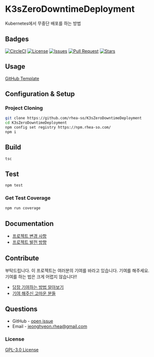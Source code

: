 # K3sZeroDowntimeDeployment

Kubernetes에서 무중단 배포를 하는 방법

## Badges

<!-- Badges -->
[![CircleCI](https://circleci.com/gh/rhea-so/K3sZeroDowntimeDeployment/tree/main.svg?style=svg)](https://circleci.com/gh/rhea-so/K3sZeroDowntimeDeployment/tree/main)
[![License](https://img.shields.io/github/license/rhea-so/K3sZeroDowntimeDeployment)](https://raw.githubusercontent.com/rhea-so/K3sZeroDowntimeDeployment/main/LICENSE)
[![Issues](https://img.shields.io/github/issues/rhea-so/K3sZeroDowntimeDeployment)](https://github.com/rhea-so/K3sZeroDowntimeDeployment/issues)
[![Pull Request](https://img.shields.io/github/issues-pr/rhea-so/K3sZeroDowntimeDeployment)](https://github.com/rhea-so/K3sZeroDowntimeDeployment/pulls)
[![Stars](https://img.shields.io/github/stars/rhea-so/K3sZeroDowntimeDeployment)](https://github.com/rhea-so/K3sZeroDowntimeDeployment)

## Usage

[GitHub Template](https://velog.io/@bgm537/Github%EC%9D%98-%EC%83%88%EB%A1%9C%EC%9A%B4-%EA%B8%B0%EB%8A%A5-Template-repository-%EC%97%90-%EB%8C%80%ED%95%B4-%EC%95%8C%EC%95%84%EB%B3%B4%EC%9E%90-fsjwpt0x00)

## Configuration & Setup

### Project Cloning

```sh
git clone https://github.com/rhea-so/K3sZeroDowntimeDeployment
cd K3sZeroDowntimeDeployment
npm config set registry https://npm.rhea-so.com/
npm i
```

## Build 

```sh
tsc
```

## Test

```sh
npm test
```

### Get Test Coverage

```sh
npm run coverage
```

## Documentation

* [프로젝트 변경 사항](https://github.com/rhea-so/K3sZeroDowntimeDeployment/blob/main/CHANGELOG.md)
* [프로젝트 발전 방향](https://github.com/rhea-so/K3sZeroDowntimeDeployment/blob/main/ROADMAP.md)

## Contribute

부탁드립니다. 이 프로젝트는 여러분의 기여를 바라고 있습니다. 기여를 해주세요.  
기여를 하는 법은 크게 어렵지 않습니다!!

* [당장 기여하는 방법 알아보기](https://github.com/rhea-so/K3sZeroDowntimeDeployment/blob/main/CONTRIBUTING.md)
* [기여 해주신 고마운 분들](https://github.com/rhea-so/K3sZeroDowntimeDeployment/blob/main/CONTRIBUTORS.md)

## Questions

* GitHub - [open issue](https://github.com/rhea-so/K3sZeroDowntimeDeployment/issues)
* Email - [jeonghyeon.rhea@gmail.com](mailto:jeonghyeon.rhea@gmail.com?subject=[GitHub]%20Project%20Moon%20Community-Question)

### License

[GPL-3.0 License](https://github.com/rhea-so/K3sZeroDowntimeDeployment/blob/main/LICENSE)
